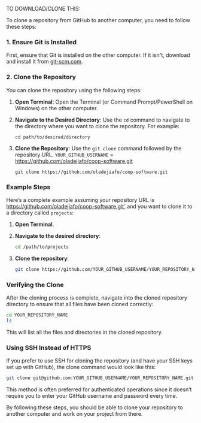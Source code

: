 TO DOWNLOAD/CLONE THIS:

To clone a repository from GitHub to another computer, you need to follow these steps:

### 1. Ensure Git is Installed

First, ensure that Git is installed on the other computer. If it isn't, download and install it from [git-scm.com](https://git-scm.com/).

### 2. Clone the Repository

You can clone the repository using the following steps:

1. **Open Terminal**: Open the Terminal (or Command Prompt/PowerShell on Windows) on the other computer.
2. **Navigate to the Desired Directory**: Use the `cd` command to navigate to the directory where you want to clone the repository. For example:

   ```
   cd path/to/desired/directory
   ```

3. **Clone the Repository**: Use the `git clone` command followed by the repository URL.  `YOUR_GITHUB_USERNAME` = https://github.com/oladejiafo/coop-software.git

   ```
   git clone https://github.com/oladejiafo/coop-software.git
   ```

### Example Steps

Here’s a complete example assuming your repository URL is https://github.com/oladejiafo/coop-software.git` and you want to clone it to a directory called `projects`:

1. **Open Terminal**.
2. **Navigate to the desired directory**:

   ```sh
   cd /path/to/projects
   ```

3. **Clone the repository**:

   ```sh
   git clone https://github.com/YOUR_GITHUB_USERNAME/YOUR_REPOSITORY_NAME.git
   ```

### Verifying the Clone

After the cloning process is complete, navigate into the cloned repository directory to ensure that all files have been cloned correctly:

```sh
cd YOUR_REPOSITORY_NAME
ls
```

This will list all the files and directories in the cloned repository.

### Using SSH Instead of HTTPS

If you prefer to use SSH for cloning the repository (and have your SSH keys set up with GitHub), the clone command would look like this:

```sh
git clone git@github.com:YOUR_GITHUB_USERNAME/YOUR_REPOSITORY_NAME.git
```

This method is often preferred for authenticated operations since it doesn’t require you to enter your GitHub username and password every time.

By following these steps, you should be able to clone your repository to another computer and work on your project from there.
